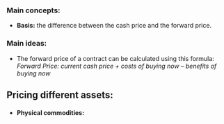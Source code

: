 ### Main concepts:
- **Basis:** the difference between the cash price and the forward price.


### Main ideas:
- The forward price of a contract can be calculated using this formula: 
  *Forward Price: current cash price + costs of buying now – benefits of buying now*


## Pricing different assets:
- #### Physical commodities: 
  